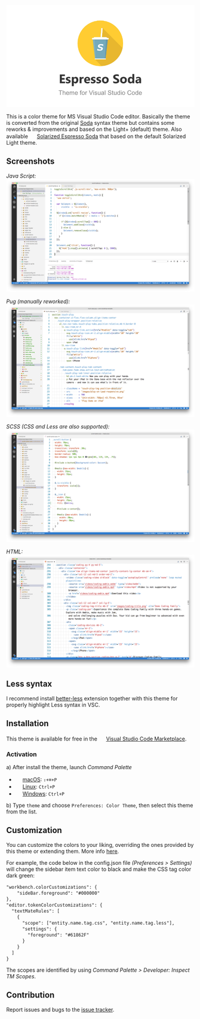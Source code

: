 <div align="center"><img width="600" src="https://github.com/BroFox86/espresso-soda/raw/master/logo.png">
</div>

This is a color theme for MS Visual Studio Code editor. Basically the theme is converted from 
the original [Soda](https://github.com/buymeasoda/soda-theme) syntax theme but contains some reworks & improvements and based on the Light+ (default) theme.
Also available <img src="https://github.com/BroFox86/theme-espresso-soda-solarized/raw/master/icon-small.png" width=16 height=16/> [Solarized Espresso Soda](https://marketplace.visualstudio.com/items?itemName=brofox86.theme-espresso-soda-solarized) that based on the default Solarized Light theme.

## Screenshots

*Java Script:*<br>
![Screenshot](https://github.com/BroFox86/espresso-soda/raw/master/screenshots/js.png)

*Pug (manually reworked):*<br>
![Screenshot](https://github.com/BroFox86/espresso-soda/raw/master/screenshots/pug.png)

*SCSS (CSS and Less are also supported):*<br>
![Screenshot](https://github.com/BroFox86/espresso-soda/raw/master/screenshots/scss.png)

*HTML:*<br>
![Screenshot](https://github.com/BroFox86/espresso-soda/raw/master/screenshots/html.png)

## Less syntax

I recommend install [better-less](https://marketplace.visualstudio.com/items?itemName=radium-v.better-less) extension together with this theme for properly highlight Less syntax in VSC. 

## Installation

This theme is available for free in the <img src="https://marketplace.visualstudio.com/favicon.ico" width=16 height=16/> [Visual Studio Code Marketplace](https://marketplace.visualstudio.com/items?itemName=brofox86.theme-espresso-soda-solarized). 

### Activation

a) After install the theme, launch *Command Palette*

* <img src="https://developer.apple.com/favicon.ico" width=16 height=16/> [macOS](https://code.visualstudio.com/shortcuts/keyboard-shortcuts-macos.pdf): `⇧+⌘+P`
* <img src="https://www.kernel.org/theme/images/logos/favicon.png" width=16 height=16/> [Linux](https://code.visualstudio.com/shortcuts/keyboard-shortcuts-linux.pdf): `Ctrl+P`
* <img src="https://www.microsoft.com/favicon.ico" width=16 height=16/> [Windows](https://code.visualstudio.com/shortcuts/keyboard-shortcuts-windows.pdf): `Ctrl+P`

b) Type `theme` and choose `Preferences: Color Theme`, then select this theme from the list.

## Customization

You can customize the colors to your liking, overriding the ones provided by this theme or extending them. 
More info [here](https://code.visualstudio.com/docs/getstarted/themes). 

For example, the code below in the config.json file *(Preferences > Settings)* will change the sidebar item text color to black and make the CSS tag color dark green:

```
"workbench.colorCustomizations": {
    "sideBar.foreground": "#000000"
},
"editor.tokenColorCustomizations": {
  "textMateRules": [
    {
      "scope": ["entity.name.tag.css", "entity.name.tag.less"],
      "settings": {
        "foreground": "#61862F"
      }
    }
  ]
}
```

The scopes are identified by using *Command Palette > Developer: Inspect TM Scopes*.

## Contribution

Report issues and bugs to the [issue tracker](https://github.com/BroFox86/espresso-soda/issues).